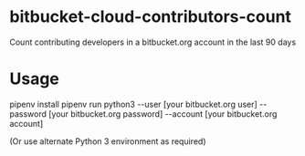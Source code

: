 # bitbucket-cloud-contributors-count
Count contributing developers in a bitbucket.org account in the last 90 days

# Usage
pipenv install
pipenv run python3 --user [your bitbucket.org user] --password [your bitbucket.org password] --account [your bitbucket.org account]

(Or use alternate Python 3 environment as required)
